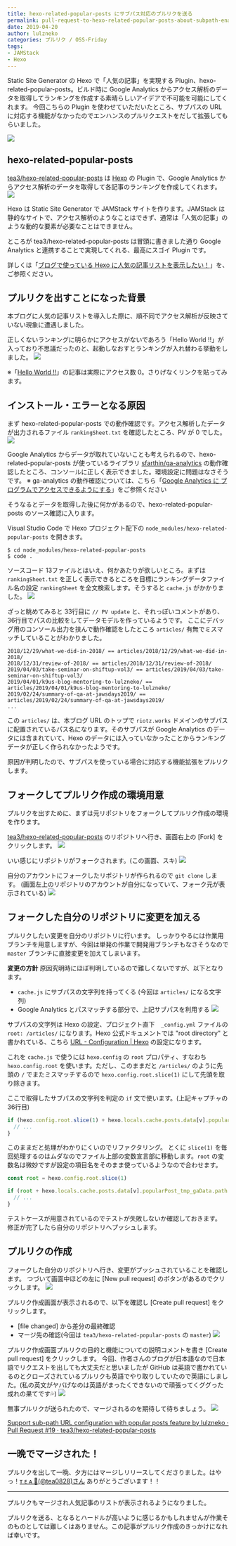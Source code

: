 ```yaml
---
title: hexo-related-popular-posts にサブパス対応のプルリクを送る
permalink: pull-request-to-hexo-related-popular-posts-about-subpath-enablement
date: 2019-04-20
author: lulzneko
categories: プルリク / OSS-Friday
tags:
- JAMStack
- Hexo
---
```


Static Site Generator の Hexo で「人気の記事」を実現する Plugin、hexo-related-popular-posts。ビルド時に Google Analytics からアクセス解析のデータを取得してランキングを作成する素晴らしいアイデアで不可能を可能にしてくれます。
今回こちらの Plugin を使わせていただいたところ、サブパスの URL に対応する機能がなかったのでエンハンスのプルリクエストをだして拡張してもらいました。

![](/articles/assets/lulzneko/develop/develop.jpg)


## hexo-related-popular-posts
[tea3/hexo-related-popular-posts](https://github.com/tea3/hexo-related-popular-posts) は [Hexo](https://hexo.io/) の Plugin で、Google Analytics からアクセス解析のデータを取得して各記事のランキングを作成してくれます。
![](/articles/assets/lulzneko/develop/pullreq/hexo-related-popular-posts/01.png)

Hexo は Static Site Generator で JAMStack サイトを作ります。JAMStack は静的なサイトで、アクセス解析のようなことはできず、通常は「人気の記事」のような動的な要素が必要なことはできません。

ところが tea3/hexo-related-popular-posts は冒頭に書きました通り Google Analytics と連携することで実現してくれる、最高にスゴイ Plugin です。

詳しくは「[ブログで使っている Hexo に人気の記事リストを表示したい！](https://riotz.works/articles/2019/04/19/want-to-display-list-of-popular-posts-on-hexo-used-in-blog/)」を、ご参照ください。


## プルリクを出すことになった背景
本ブログに人気の記事リストを導入した際に、順不同でアクセス解析が反映さていない現象に遭遇しました。

正しくないランキングに明らかにアクセスがないであろう「Hello World !!」が入っており不思議だったのと、起動しなおすとランキングが入れ替わる挙動をしました。
![](/articles/assets/lulzneko/develop/pullreq/hexo-related-popular-posts/02.png)

※「[Hello World !!](https://riotz.works/articles/2017/12/01/Hello-World-!!/)」の記事は実際にアクセス数 0。さりげなくリンクを貼ってみます。


## インストール・エラーとなる原因
まず hexo-related-popular-posts での動作確認です。アクセス解析したデータが出力されるファイル `rankingSheet.txt` を確認したところ、PV が 0 でした。
![](/articles/assets/lulzneko/develop/pullreq/hexo-related-popular-posts/03.png)

Google Analytics からデータが取れていないことも考えられるので、hexo-related-popular-posts が使っているライブラリ [sfarthin/ga-analytics](https://github.com/sfarthin/ga-analytics) の動作確認したところ、コンソールに正しく表示できました。環境設定に問題はなさそうです。
※ ga-analytics の動作確認については、こちら「[Google Analytics に プログラムでアクセスできるようにする](http://localhost:4000/articles/2019/04/17/programmatically-access-google-analytics/)」をご参照ください

そうなるとデータを取得した後に何かがあるので、hexo-related-popular-posts のソース確認に入ります。

Visual Studio Code で Hexo プロジェクト配下の `node_modules/hexo-related-popular-posts` を開きます。
```console
$ cd node_modules/hexo-related-popular-posts
$ code .
```

ソースコード 13ファイルとはいえ、何かあたりが欲しいところ。まずは `rankingSheet.txt` を正しく表示できるところを目標にランキングデータファイル名の設定 `rankingSheet` を全文検索します。そうすると `cache.js` がかかりました。
![](/articles/assets/lulzneko/develop/pullreq/hexo-related-popular-posts/04.png)

ざっと眺めてみると 33行目に `// PV update` と、それっぽいコメントがあり、36行目でパスの比較をしてデータモデルを作っているようです。
ここにデバッグ用のコンソール出力を挟んで動作確認をしたところ `articles/` 有無でミスマッチしていることがわかりました。
```console
2018/12/29/what-we-did-in-2018/ == articles/2018/12/29/what-we-did-in-2018/
2018/12/31/review-of-2018/ == articles/2018/12/31/review-of-2018/
2019/04/03/take-seminar-on-shiftup-vol3/ == articles/2019/04/03/take-seminar-on-shiftup-vol3/
2019/04/01/k9us-blog-mentoring-to-lulzneko/ == articles/2019/04/01/k9us-blog-mentoring-to-lulzneko/
2019/02/24/summary-of-qa-at-jawsdays2019/ == articles/2019/02/24/summary-of-qa-at-jawsdays2019/
...
```

この `articles/` は、本ブログ URL のトップで `riotz.works` ドメインのサブパスに配置されているパス名になります。そのサブパスが Google Analytics のデータには含まれていて、Hexo のデータには入っていなかったことからランキングデータが正しく作られなかったようです。

原因が判明したので、サブパスを使っている場合に対応する機能拡張をプルリクします。


## フォークしてプルリク作成の環境用意
プルリクを出すために、まずは元リポジトリをフォークしてプルリク作成の環境を作ります。

[tea3/hexo-related-popular-posts](https://github.com/tea3/hexo-related-popular-posts) のリポジトリへ行き、画面右上の [Fork] をクリックします。
![](/articles/assets/lulzneko/develop/pullreq/hexo-related-popular-posts/05.png)

いい感じにリポジトリがフォークされます。(この画面、スキ)
![](/articles/assets/lulzneko/develop/pullreq/hexo-related-popular-posts/06.png)

自分のアカウントにフォークしたリポジトリが作られるので `git clone` します。
(画面左上のリポジトリのアカウントが自分になっていて、フォーク元が表示されている)
![](/articles/assets/lulzneko/develop/pullreq/hexo-related-popular-posts/07.png)


## フォークした自分のリポジトリに変更を加える
プルリクしたい変更を自分のリポジトリに行います。
しっかりやるには作業用ブランチを用意しますが、今回は単発の作業で開発用ブランチもなさそうなので `master` ブランチに直接変更を加えてしまいます。

**変更の方針**
原因究明時にほぼ判明しているので難しくないですが、以下となります。
- `cache.js` にサブパスの文字列を持ってくる (今回は `articles/` になる文字列)
- Google Analytics とパスマッチする部分で、上記サブパスを利用する
![](/articles/assets/lulzneko/develop/pullreq/hexo-related-popular-posts/04.png)

サブパスの文字列は Hexo の設定、プロジェクト直下　`_config.yml` ファイルの `root: /articles/` になります。Hexo 公式ドキュメントでは "root directory" と書かれている、こちら [URL - Configuration | Hexo](https://hexo.io/docs/configuration#URL) の設定になります。

これを `cache.js` で使うには `hexo.config` の `root` プロパティ、すなわち `hexo.config.root` を使います。ただし、このままだと `/articles/` のように先頭の `/` でまたミスマッチするので `hexo.config.root.slice(1)` にして先頭を取り除きます。

ここで取得したサブパスの文字列を判定の `if` 文で使います。(上記キャプチャの 36行目)
```javascript
if (hexo.config.root.slice(1) + hexo.locals.cache.posts.data[v].popularPost_tmp_gaData.path == tmp_gaData[w].path) {
  // ...
}
```

このままだと処理がわかりにくいのでリファクタリング。
とくに `slice(1)` を毎回処理するのはムダなのでファイル上部の変数宣言部に移動します。`root` の変数名は微妙ですが設定の項目名をそのまま使っているようなので合わせます。
```javascript
const root = hexo.config.root.slice(1)

if (root + hexo.locals.cache.posts.data[v].popularPost_tmp_gaData.path == tmp_gaData[w].path) {
  // ...
}
```

テストケースが用意されているのでテストが失敗しないか確認しておきます。
修正が完了したら自分のリポジトリへプッシュします。


## プルリクの作成
フォークした自分のリポジトリへ行き、変更がプッシュされていることを確認します。
つづいて画面中ほどの左に [New pull request] のボタンがあるのでクリックします。
![](/articles/assets/lulzneko/develop/pullreq/hexo-related-popular-posts/08.png)

プルリク作成画面が表示されるので、以下を確認し [Create pull request] をクリックします。
- [file changed] から差分の最終確認
- マージ先の確認(今回は `tea3/hexo-related-popular-posts` の `master`)
![](/articles/assets/lulzneko/develop/pullreq/hexo-related-popular-posts/09.png)

プルリク作成画面プルリクの目的と機能についての説明コメントを書き [Create pull request] をクリックします。
今回、作者さんのブログが日本語なので日本語でリクエストを出しても大丈夫だと思いましたが GitHub は英語で書かれているのとクローズされているプルリクも英語でやり取りしていたので英語にしました。(私の英文がヤバげなのは英語がまったくできないので頑張ってくググった成れの果てです💦)
![](/articles/assets/lulzneko/develop/pullreq/hexo-related-popular-posts/10.png)

無事プルリクが送られたので、マージされるのを期待して待ちましょう。
![](/articles/assets/lulzneko/develop/pullreq/hexo-related-popular-posts/11.png)

[Support sub-path URL configuration with popular posts feature by lulzneko · Pull Request #19 · tea3/hexo-related-popular-posts](https://github.com/tea3/hexo-related-popular-posts/pull/19)


## 一晩でマージされた！
プルリクを出して一晩、夕方にはマージしリリースしてくださりました。はやっ！[ᴛ ᴇ ᴀ 🍵(@tea0828)さん](https://twitter.com/tea0828) ありがとうございます！！



----

プルリクもマージされ人気記事のリストが表示されるようになりました。

プルリクを送る、となるとハードルが高いように感じるかもしれませんが作業そのものとしては難しくはありません。この記事がプルリク作成のきっかけになれば幸いです。
